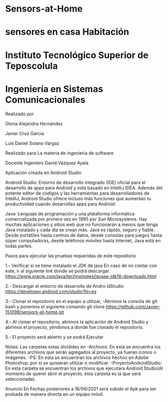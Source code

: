 # Sensors-at-Home
# sensores en casa Habitación 
# Instituto Tecnológico Superior de Teposcolula
# Ingeniería en Sistemas Comunicacionales


Realizado por 

Gloria Alejandra Hernández

Javier Cruz García

Luis Daniel Solano Vargaz



Realizado para
La materia de ingeniería de software 


Docente
Ingeniero David Vázquez Ayala


Aplicación creada en Android Studio
    
 
Android Studio:         Entorno de desarrollo integrado (IDE) oficial para el desarrollo de apps para Android y está basado en IntelliJ IDEA. Además del potente editor de códigos y las herramientas para desarrolladores de IntelliJ, Android Studio ofrece incluso más funciones que aumentan tu productividad cuando desarrollas apps para Android.



Java:
Lenguaje de programación y una plataforma informática comercializada por primera vez en 1995 por Sun Microsystems. Hay muchas aplicaciones y sitios web que no funcionarán a menos que tenga Java instalado y cada día se crean más. Java es rápido, seguro y fiable. Desde portátiles hasta centros de datos, desde consolas para juegos hasta súper computadoras, desde teléfonos móviles hasta Internet, Java está en todas partes.


Pasos para ejecutar las pruebas requeridas de este repositorio



1.- Verificar si se tiene instalado el JDK de java
En caso de no contar con este, ir al siguiente link donde se podrá descargar.
https://www.oracle.com/java/technologies/javase-jdk16-downloads.html

2.- Descargar el entorno de desarrollo de Andro idStudio
https://developer.android.com/studio?hl=es

3.- Clonar el repositorio en el equipo a utilizar,
-Abrimos la consola de git bash y ponemos el siguiente comando
git  clone https://github.com/Javier-151098/sensors-at-home.git

4.- Al clonar el repositorio, abrimos la aplicación de Android Studio y abrimos el proyecto, yéndonos a donde fue clonado el repositorio.

5.- El proyecto será abierto y se podrá Ejecutar

Notas:
Las carpetas estas divididas en 
-Archivos: En esta se encuentra los diferentes archivos que serán agregados al proyecto, ya fueran iconos o imágenes.
-PS: En esta se encuentran los archivos hechos en Adobe Photoshop, por si se quisieran utilizar o modificar.
-ProyectoAndroidStudio: En esta carpeta se encuentran los archivos que ejecutara Android Studio(Al momento de querer abrir el proyecto, esta carpeta es la que será seleccionada).


Anuncio
En Fechas posteriores a 16/06/2021 será subido el Apk para ser probada de manera directa en un equipo móvil.

